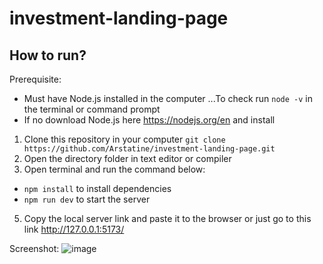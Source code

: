 # investment-landing-page

## How to run?

Prerequisite:
- Must have Node.js installed in the computer
...To check run `node -v` in the terminal or command prompt
- If no download Node.js here https://nodejs.org/en and install

1. Clone this repository in your computer
`git clone https://github.com/Arstatine/investment-landing-page.git`
2. Open the directory folder in text editor or compiler
3. Open terminal and run the command below:
- `npm install` to install dependencies 
- `npm run dev` to start the server
5. Copy the local server link and paste it to the browser or just go to this link http://127.0.0.1:5173/

Screenshot:
![image](https://github.com/Arstatine/investment-landing-page/assets/108978331/aefcccd9-6b0b-4fa0-bb68-4f11fa587821)
